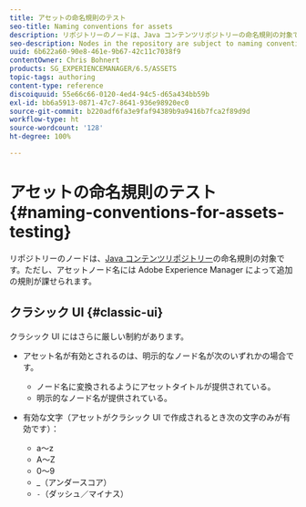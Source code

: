 ```yaml
---
title: アセットの命名規則のテスト
seo-title: Naming conventions for assets
description: リポジトリーのノードは、Java コンテンツリポジトリーの命名規則の対象です。ただし、アセットノード名には Adobe Experience Manager によって追加の規則が課せられます。
seo-description: Nodes in the repository are subject to naming conventions of the Java Content Repository. However, Adobe Experience Manager imposes further conventions for the name of asset nodes.
uuid: 6b622a60-90e8-461e-9b67-42c11c7038f9
contentOwner: Chris Bohnert
products: SG_EXPERIENCEMANAGER/6.5/ASSETS
topic-tags: authoring
content-type: reference
discoiquuid: 55e66c66-0120-4ed4-94c5-d65a434bb59b
exl-id: bb6a5913-0871-47c7-8641-936e98920ec0
source-git-commit: b220adf6fa3e9faf94389b9a9416b7fca2f89d9d
workflow-type: ht
source-wordcount: '128'
ht-degree: 100%

---
```


# アセットの命名規則のテスト{#naming-conventions-for-assets-testing}

リポジトリーのノードは、[Java コンテンツリポジトリー](/help/sites-developing/the-basics.md#java-content-repository)の命名規則の対象です。ただし、アセットノード名には Adobe Experience Manager によって追加の規則が課せられます。

## クラシック UI {#classic-ui}

クラシック UI にはさらに厳しい制約があります。

* アセット名が有効とされるのは、明示的なノード名が次のいずれかの場合です。

   * ノード名に変換されるようにアセットタイトルが提供されている。
   * 明示的なノード名が提供されている。

* 有効な文字（アセットがクラシック UI で作成されるとき次の文字のみが有効です）：

   * a～z
   * A～Z
   * 0～9
   * _（アンダースコア）
   * `-`（ダッシュ／マイナス）
